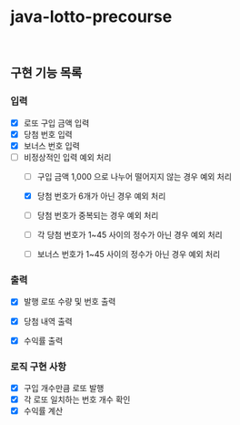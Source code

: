 # java-lotto-precourse

<br>

## 구현 기능 목록


### 입력
- [X] 로또 구입 금액 입력
- [X] 당첨 번호 입력
- [X] 보너스 번호 입력
- [ ] 비정상적인 입력 예외 처리
  - [ ] 구입 금액 1,000 으로 나누어 떨어지지 않는 경우 예외 처리
  - [X] 당첨 번호가 6개가 아닌 경우 예외 처리
  - [ ] 당첨 번호가 중복되는 경우 예외 처리
  - [ ] 각 당첨 번호가 1~45 사이의 정수가 아닌 경우 예외 처리
  - [ ] 보너스 번호가 1~45 사이의 정수가 아닌 경우 예외 처리


### 출력
- [X] 발행 로또 수량 및 번호 출력
- [X] 당첨 내역 출력
- [X] 수익률 출력



### 로직 구현 사항
- [X] 구입 개수만큼 로또 발행
- [X] 각 로또 일치하는 번호 개수 확인
- [X] 수익률 계산